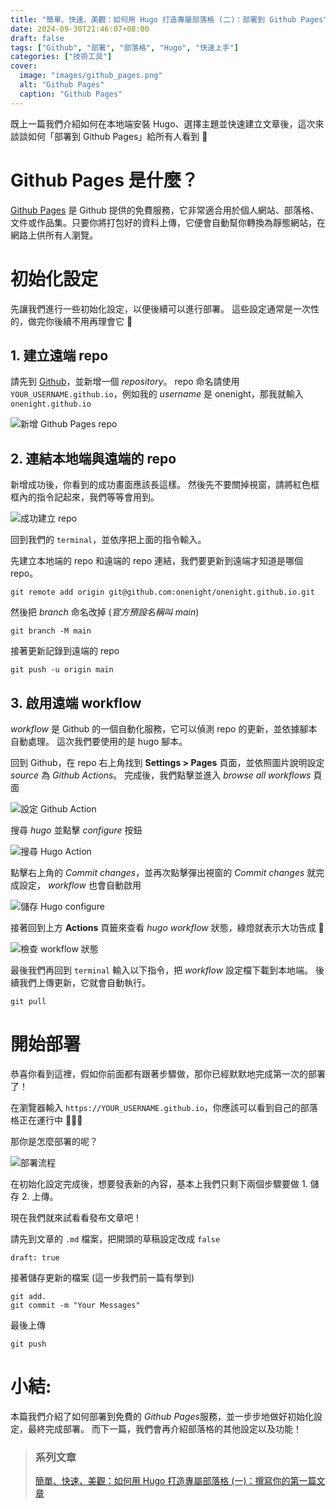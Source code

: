 ```yaml
---
title: "簡單、快速、美觀：如何用 Hugo 打造專屬部落格 (二)：部署到 Github Pages"
date: 2024-09-30T21:46:07+08:00
draft: false
tags: ["Github", "部署", "部落格", "Hugo", "快速上手"]
categories: ["技術工具"]
cover:
  image: "images/github_pages.png"
  alt: "Github Pages"
  caption: "Github Pages"
---
```


既上一篇我們介紹如何在本地端安裝 Hugo、選擇主題並快速建立文章後，這次來談談如何「部署到 Github Pages」給所有人看到 🤩

# Github Pages 是什麼？

[Github Pages](https://pages.github.com/) 是 Github 提供的免費服務，它非常適合用於個人網站、部落格、文件或作品集。只要你將打包好的資料上傳，它便會自動幫你轉換為靜態網站，在網路上供所有人瀏覽。

# 初始化設定

先讓我們進行一些初始化設定，以便後續可以進行部署。 這些設定通常是一次性的，做完你後續不用再理會它 🍰

## 1. 建立遠端 repo

請先到 [Github](https://github.com/)，並新增一個 _repository_。 repo 命名請使用 `YOUR_USERNAME.github.io`，例如我的 _username_ 是 onenight，那我就輸入 `onenight.github.io`

![新增 Github Pages repo](/images/init_github_page_repo.jpg)

## 2. 連結本地端與遠端的 repo

新增成功後，你看到的成功畫面應該長這樣。 然後先不要關掉視窗，請將紅色框框內的指令記起來，我們等等會用到。

![成功建立 repo](/images/init_github_page_repo_success.jpg)

回到我們的 `terminal`，並依序把上面的指令輸入。

先建立本地端的 repo 和遠端的 repo 連結，我們要更新到遠端才知道是哪個 repo。

```
git remote add origin git@github.com:onenight/onenight.github.io.git
```

然後把 _branch_ 命名改掉 (_官方預設名稱叫 main_)

```
git branch -M main
```

接著更新記錄到遠端的 repo

```
git push -u origin main
```

## 3. 啟用遠端 workflow

_workflow_ 是 Github 的一個自動化服務，它可以偵測 repo 的更新，並依據腳本自動處理。 這次我們要使用的是 hugo 腳本。

回到 Github，在 repo 右上角找到 **Settings > Pages** 頁面，並依照圖片說明設定 _source_ 為 _Github Actions_。 完成後，我們點擊並進入 _browse all workflows_ 頁面

![設定 Github Action](/images/set_up_action.jpg)

搜尋 _hugo_ 並點擊 _configure_ 按鈕

![搜尋 Hugo Action](/images/search_hugo_action.jpg)

點擊右上角的 _Commit changes_，並再次點擊彈出視窗的 _Commit changes_ 就完成設定， _workflow_ 也會自動啟用

![儲存 Hugo configure](/images/save_hugo_configure.jpg)

接著回到上方 **Actions** 頁籤來查看 _hugo workflow_ 狀態，綠燈就表示大功告成 🙌

![檢查 workflow 狀態](/images/check_workflow_status.jpg)

最後我們再回到 `terminal` 輸入以下指令，把 _workflow_ 設定檔下載到本地端。 後續我們上傳更新，它就會自動執行。

```
git pull
```

# 開始部署

恭喜你看到這裡，假如你前面都有跟著步驟做，那你已經默默地完成第一次的部署了！

在瀏覽器輸入 `https://YOUR_USERNAME.github.io`，你應該可以看到自己的部落格正在運行中 🎉🎉🎉

那你是怎麼部署的呢？

![部署流程](/images/deploy_flow.jpg)

在初始化設定完成後，想要發表新的內容，基本上我們只剩下兩個步驟要做 1. 儲存 2. 上傳。

現在我們就來試看看發布文章吧！

請先到文章的 `.md` 檔案，把開頭的草稿設定改成 `false`

```
draft: true
```

接著儲存更新的檔案 (這一步我們前一篇有學到)

```
git add.
git commit -m "Your Messages"
```

最後上傳

```
git push
```

# 小結:

本篇我們介紹了如何部署到免費的 *Github Pages*服務，並一步步地做好初始化設定，最終完成部署。 而下一篇，我們會再介紹部落格的其他設定以及功能！

> ### 系列文章
>
> [簡單、快速、美觀：如何用 Hugo 打造專屬部落格 (一)：撰寫你的第一篇文章](/2024-09-28-simple-fast-beautiful-how-to-build-blog-with-hugo-1)
